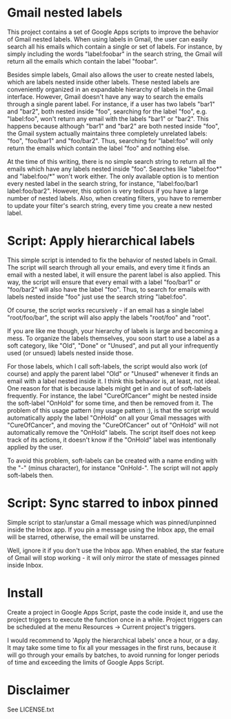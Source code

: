 # Gmail nested labels
This project contains a set of Google Apps scripts to improve the behavior of Gmail nested labels. When using labels in Gmail, the user can easily search all his emails which contain a single or set of labels. For instance, by simply including the words "label:foobar" in the search string, the Gmail will return all the emails which contain the label "foobar".

Besides simple labels, Gmail also allows the user to create nested labels, which are labels nested inside other labels. These nested labels are conveniently organized in an expandable hierarchy of labels in the Gmail interface. However, Gmail doesn't have any way to search the emails through a single parent label. For instance, if a user has two labels "bar1" and "bar2", both nested inside "foo", searching for the label "foo", e.g. "label:foo", won't return any email with the labels "bar1" or "bar2". This happens because although "bar1" and "bar2" are both nested inside "foo", the Gmail system actually maintains three completely unrelated labels: "foo", "foo/bar1" and "foo/bar2". Thus, searching for "label:foo" will only return the emails which contain the label "foo" and nothing else.

At the time of this writing, there is no simple search string to return all the emails which have any labels nested inside "foo". Searches like "label:foo&#42;" and "label:foo/&#42;" won't work either. The only available option is to mention every nested label in the search string, for instance, "label:foo/bar1 label:foo/bar2". However, this option is very tedious if you have a large number of nested labels. Also, when creating filters, you have to remember to update your filter's search string, every time you create a new nested label.

# Script: Apply hierarchical labels
This simple script is intended to fix the behavior of nested labels in Gmail. The script will search through all your emails, and every time it finds an email with a nested label, it will ensure the parent label is also applied. This way, the script will ensure that every email with a label "foo/bar1" or "foo/bar2" will also have the label "foo". Thus, to search for emails with labels nested inside "foo" just use the search string "label:foo".

Of course, the script works recursively - if an email has a single label "root/foo/bar", the script will also apply the labels "root/foo" and "root".

If you are like me though, your hierarchy of labels is large and becoming a mess. To organize the labels themselves, you soon start to use a label as a soft category, like "Old", "Done" or "Unused", and put all your infrequently used (or unsued) labels nested inside those.

For those labels, which I call soft-labels, the script would also work (of course) and apply the parent label "Old" or "Unused" whenever it finds an email with a label nested inside it. I think this behavior is, at least, not ideal. One reason for that is because labels might get in and out of soft-labels frequently. For instance, the label "CureOfCancer" might be nested inside the soft-label "OnHold" for some time, and then be removed from it. The problem of this usage pattern (my usage pattern :), is that the script would automatically apply the label "OnHold" on all your Gmail messages with "CureOfCancer", and moving the "CureOfCancer" out of "OnHold" will not automatically remove the "OnHold" labels. The script itself does not keep track of its actions, it doesn't know if the "OnHold" label was intentionally applied by the user.

To avoid this problem, soft-labels can be created with a name ending with the "-" (minus character), for instance "OnHold-". The script will not apply soft-labels then.

# Script: Sync starred to inbox pinned
Simple script to star/unstar a Gmail message which was pinned/unpinned inside the Inbox app. If you pin a message using the Inbox app, the email will be starred, otherwise, the email will be unstarred.

Well, ignore it if you don't use the Inbox app. When enabled, the star feature of Gmail will stop working - it will only mirror the state of messages pinned inside Inbox.

# Install
Create a project in Google Apps Script, paste the code inside it, and use the project triggers to execute the function once in a while. Project triggers can be scheduled at the menu Resources -> Current project's triggers.

I would recommend to 'Apply the hierarchical labels' once a hour, or a day. It may take some time to fix all your messages in the first runs, because it will go through your emails by batches, to avoid running for longer periods of time and exceeding the limits of Google Apps Script.

# Disclaimer
See LICENSE.txt
